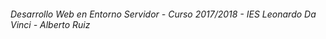 ###### *Desarrollo Web en Entorno Servidor - Curso 2017/2018 - IES Leonardo Da Vinci - Alberto Ruiz*